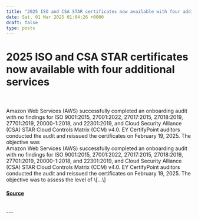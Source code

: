 ```yaml
---
title: "2025 ISO and CSA STAR certificates now available with four additional services"
date: Sat, 01 Mar 2025 01:04:26 +0000
draft: false
type: posts
---
```

# 2025 ISO and CSA STAR certificates now available with four additional services

<br/>

<br/>
Amazon Web Services (AWS) successfully completed an onboarding audit with no findings for ISO 9001:2015, 27001:2022, 27017:2015, 27018:2019, 27701:2019, 20000-1:2018, and 22301:2019, and Cloud Security Alliance (CSA) STAR Cloud Controls Matrix (CCM) v4.0. EY CertifyPoint auditors conducted the audit and reissued the certificates on February 19, 2025. The objective was
<br/>
Amazon Web Services (AWS) successfully completed an onboarding audit with no findings for ISO 9001:2015, 27001:2022, 27017:2015, 27018:2019, 27701:2019, 20000-1:2018, and 22301:2019, and Cloud Security Alliance (CSA) STAR Cloud Controls Matrix (CCM) v4.0. EY CertifyPoint auditors conducted the audit and reissued the certificates on February 19, 2025. The objective was to assess the level of \[…\]

#### [Source](https://aws.amazon.com/blogs/security/2025-iso-and-csa-star-certificates-now-available-with-four-additional-services/)

<br/>
---

